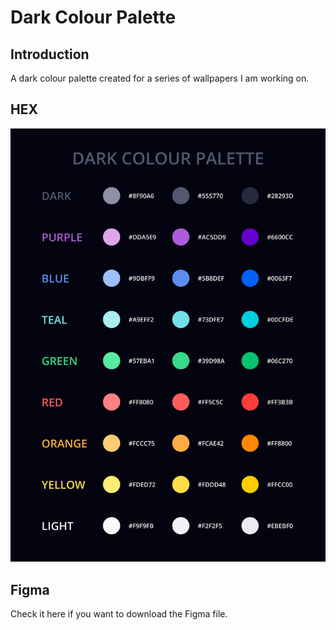 # Dark Colour Palette

## Introduction

A dark colour palette created for a series of wallpapers I am working on.

## HEX

![](https://github.com/francesco-puppo/dark-colour-palette/blob/master/%C3%81ssets/All.jpg?raw=true)

## Figma

Check it here if you want to download the Figma file.
